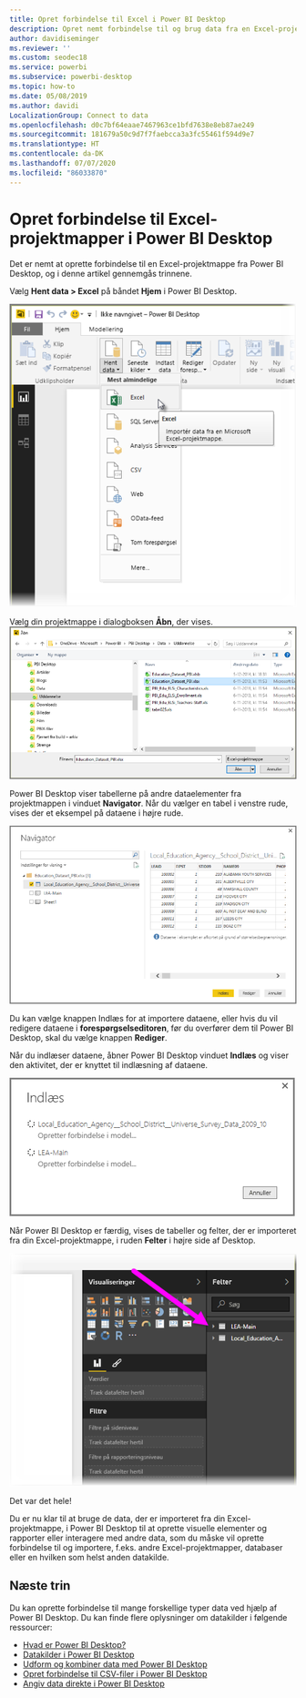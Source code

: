 ```yaml
---
title: Opret forbindelse til Excel i Power BI Desktop
description: Opret nemt forbindelse til og brug data fra en Excel-projektmappe i Power BI Desktop
author: davidiseminger
ms.reviewer: ''
ms.custom: seodec18
ms.service: powerbi
ms.subservice: powerbi-desktop
ms.topic: how-to
ms.date: 05/08/2019
ms.author: davidi
LocalizationGroup: Connect to data
ms.openlocfilehash: d0c7bf64eaae7467963ce1bfd7638e8eb87ae249
ms.sourcegitcommit: 181679a50c9d7f7faebcca3a3fc55461f594d9e7
ms.translationtype: HT
ms.contentlocale: da-DK
ms.lasthandoff: 07/07/2020
ms.locfileid: "86033870"
---
```

# <a name="connect-to-excel-workbooks-in-power-bi-desktop"></a>Opret forbindelse til Excel-projektmapper i Power BI Desktop
Det er nemt at oprette forbindelse til en Excel-projektmappe fra Power BI Desktop, og i denne artikel gennemgås trinnene.

Vælg **Hent data > Excel** på båndet **Hjem** i Power BI Desktop.

![Skærmbillede af indstillingen Excel.](media/desktop-connect-excel/connect_to_excel_1.png)

Vælg din projektmappe i dialogboksen **Åbn**, der vises.
![Skærmbillede af dialogboksen Åbn.](media/desktop-connect-excel/connect_to_excel_2.png)

Power BI Desktop viser tabellerne på andre dataelementer fra projektmappen i vinduet **Navigator**. Når du vælger en tabel i venstre rude, vises der et eksempel på dataene i højre rude.

![Skærmbillede af vinduet Navigator.](media/desktop-connect-excel/connect_to_excel_3.png)

Du kan vælge knappen Indlæs for at importere dataene, eller hvis du vil redigere dataene i **forespørgselseditoren**, før du overfører dem til Power BI Desktop, skal du vælge knappen **Rediger**.

Når du indlæser dataene, åbner Power BI Desktop vinduet **Indlæs** og viser den aktivitet, der er knyttet til indlæsning af dataene.  

![Skærmbillede af vinduet Indlæs.](media/desktop-connect-excel/connect_to_excel_4.png)

Når Power BI Desktop er færdig, vises de tabeller og felter, der er importeret fra din Excel-projektmappe, i ruden **Felter** i højre side af Desktop.

![Skærmbillede af ruden Felter.](media/desktop-connect-excel/connect_to_excel_5.png)

Det var det hele!

Du er nu klar til at bruge de data, der er importeret fra din Excel-projektmappe, i Power BI Desktop til at oprette visuelle elementer og rapporter eller interagere med andre data, som du måske vil oprette forbindelse til og importere, f.eks. andre Excel-projektmapper, databaser eller en hvilken som helst anden datakilde.

## <a name="next-steps"></a>Næste trin
Du kan oprette forbindelse til mange forskellige typer data ved hjælp af Power BI Desktop. Du kan finde flere oplysninger om datakilder i følgende ressourcer:

* [Hvad er Power BI Desktop?](../fundamentals/desktop-what-is-desktop.md)
* [Datakilder i Power BI Desktop](desktop-data-sources.md)
* [Udform og kombiner data med Power BI Desktop](desktop-shape-and-combine-data.md)
* [Opret forbindelse til CSV-filer i Power BI Desktop](desktop-connect-csv.md)   
* [Angiv data direkte i Power BI Desktop](desktop-enter-data-directly-into-desktop.md)   
